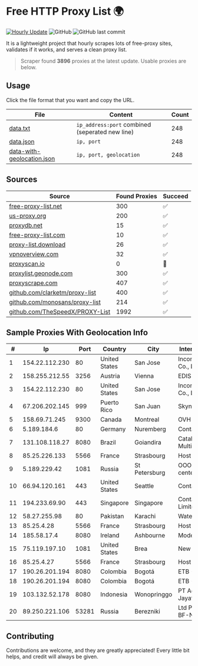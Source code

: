 
# Free HTTP Proxy List 🌍

[![Hourly Update](https://github.com/mertguvencli/http-proxy-list/actions/workflows/main.yml/badge.svg?branch=main)](https://github.com/mertguvencli/http-proxy-list/actions/workflows/main.yml)
![GitHub](https://img.shields.io/github/license/mertguvencli/http-proxy-list)
![GitHub last commit](https://img.shields.io/github/last-commit/mertguvencli/http-proxy-list)

It is a lightweight project that hourly scrapes lots of free-proxy sites, validates if it works, and serves a clean proxy list.


> Scraper found **3896** proxies at the latest update. Usable proxies are below.

## Usage

Click the file format that you want and copy the URL.


|File|Content|Count|
|----|-------|-----|
|[data.txt](https://raw.githubusercontent.com/mertguvencli/http-proxy-list/main/proxy-list/data.txt)|`ip_address:port` combined (seperated new line)|248|
|[data.json](https://raw.githubusercontent.com/mertguvencli/http-proxy-list/main/proxy-list/data.json)|`ip, port`|248|
|[data-with-geolocation.json](https://raw.githubusercontent.com/mertguvencli/http-proxy-list/main/proxy-list/data-with-geolocation.json)|`ip, port, geolocation`|248|

## Sources

|Source|Found Proxies|Succeed|
|------|-------------|-------|
|[free-proxy-list.net](https://free-proxy-list.net)|300|✅|
|[us-proxy.org](https://www.us-proxy.org)|200|✅|
|[proxydb.net](http://proxydb.net)|15|✅|
|[free-proxy-list.com](https://free-proxy-list.com/?page=&port=&type%5B%5D=http&type%5B%5D=https&up_time=0&search=Search)|10|✅|
|[proxy-list.download](https://www.proxy-list.download/HTTP)|26|✅|
|[vpnoverview.com](https://vpnoverview.com/privacy/anonymous-browsing/free-proxy-servers)|32|✅|
|[proxyscan.io](https://www.proxyscan.io)|0|🚫|
|[proxylist.geonode.com](https://proxylist.geonode.com/api/proxy-list?limit=300&page=1&sort_by=lastChecked&sort_type=desc&protocols=http,https)|300|✅|
|[proxyscrape.com](https://api.proxyscrape.com/v2/?request=displayproxies&protocol=http&timeout=10000&country=all&ssl=all&anonymity=all)|407|✅|
|[github.com/clarketm/proxy-list](https://raw.githubusercontent.com/clarketm/proxy-list/master/proxy-list-raw.txt)|400|✅|
|[github.com/monosans/proxy-list](https://raw.githubusercontent.com/monosans/proxy-list/main/proxies/http.txt)|214|✅|
|[github.com/TheSpeedX/PROXY-List](https://raw.githubusercontent.com/TheSpeedX/PROXY-List/master/http.txt)|1992|✅|


## Sample Proxies With Geolocation Info

|#|Ip|Port|Country|City|Internet Service Provider|
|-|--|----|-------|----|-------------------------|
|1|154.22.112.230|80|United States|San Jose|Incomparable(HK)Network Co., Limited|
|2|158.255.212.55|3256|Austria|Vienna|EDIS GmbH|
|3|154.22.112.230|80|United States|San Jose|Incomparable(HK)Network Co., Limited|
|4|67.206.202.145|999|Puerto Rico|San Juan|Skynet Wireless|
|5|158.69.71.245|9300|Canada|Montreal|OVH SAS|
|6|5.189.184.6|80|Germany|Nuremberg|Contabo GmbH|
|7|131.108.118.27|8080|Brazil|Goiandira|Catalão Bandnet Serviços Multimídia LTDA - ME|
|8|85.25.226.133|5566|France|Strasbourg|Host Europe GmbH|
|9|5.189.229.42|1081|Russia|St Petersburg|OOO "Network of data-centers "Selectel"|
|10|66.94.120.161|443|United States|Seattle|Contabo Inc.|
|11|194.233.69.90|443|Singapore|Singapore|Contabo Asia Private Limited|
|12|58.27.255.98|80|Pakistan|Karachi|Wateen Telecom Limited|
|13|85.25.4.28|5566|France|Strasbourg|Host Europe GmbH|
|14|185.58.17.4|8080|Ireland|Ashbourne|Model Telecom Ltd|
|15|75.119.197.10|1081|United States|Brea|New Dream Network, LLC|
|16|85.25.4.27|5566|France|Strasbourg|Host Europe GmbH|
|17|190.26.201.194|8080|Colombia|Bogotá|ETB - Colombia|
|18|190.26.201.194|8080|Colombia|Bogotá|ETB - Colombia|
|19|103.132.52.178|8080|Indonesia|Wonopringgo|PT Adeaksa Indo Jayatama|
|20|89.250.221.106|53281|Russia|Berezniki|Ltd PermInterCom PIC-BF-Network|



## Contributing

Contributions are welcome, and they are greatly appreciated! Every
little bit helps, and credit will always be given.

